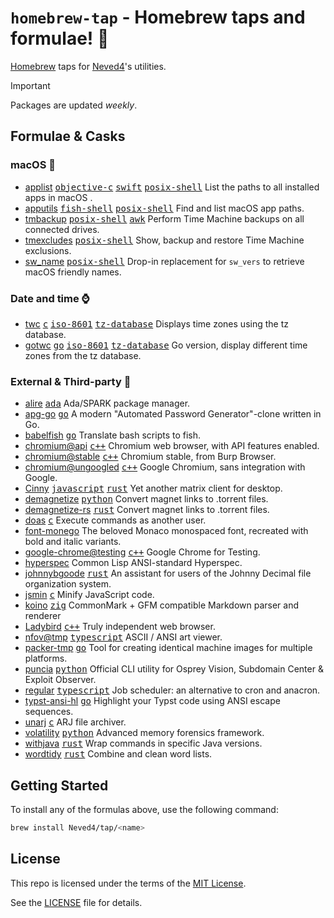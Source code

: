 # `homebrew-tap` - Homebrew taps and formulae! 💎

[Homebrew] taps for [Neved4]'s utilities.

> [!IMPORTANT]
> Packages are updated _weekly_.

## Formulae & Casks

<!-- START SYNC -->

[<kbd>ada</kbd>]: https://www.adacore.com/about-ada
[<kbd>awk</kbd>]: https://github.com/onetrueawk/awk
[<kbd>c++</kbd>]: https://isocpp.org
[<kbd>c</kbd>]: https://www.iso.org/standard/74528.html
[<kbd>fish-shell</kbd>]: https://fishshell.com/
[<kbd>go</kbd>]: https://go.dev/
[<kbd>iso-8601</kbd>]: https://www.iso.org/iso-8601-date-and-time-format.html
[<kbd>java</kbd>]: https://dev.java/
[<kbd>javascript</kbd>]: https://ecma-international.org/publications-and-standards/standards/ecma-262/
[<kbd>objective-c</kbd>]: https://developer.apple.com/library/archive/documentation/Cocoa/Conceptual/ProgrammingWithObjectiveC/Introduction/Introduction.html
[<kbd>posix-shell</kbd>]: https://pubs.opengroup.org/onlinepubs/9699919799/utilities/V3_chap02.html
[<kbd>python</kbd>]: https://www.python.org
[<kbd>ruby</kbd>]: https://www.ruby-lang.org/en/
[<kbd>rust</kbd>]: https://www.rust-lang.org/
[<kbd>swift</kbd>]: https://developer.apple.com/swift/
[<kbd>typescript</kbd>]: https://www.typescriptlang.org/
[<kbd>tz-database</kbd>]: https://www.iana.org/time-zones
[<kbd>zig</kbd>]: https://ziglang.org/
[Homebrew]: https://brew.sh/
[MIT License]: https://opensource.org/license/mit/
[Neved4]: https://github.com/Neved4
[applist]: https://github.com/Neved4/applist
[apputils]: https://github.com/Neved4/apputils
[sw_name]: https://github.com/Neved4/sw_name
[tmbackup]: https://github.com/Neved4/tmbackup
[tmexcludes]: https://github.com/Neved4/tmexcludes
[gotwc]: https://github.com/Neved4/gotwc
[twc]: https://github.com/Neved4/twc

### macOS 

- [applist] [<kbd>objective-c</kbd>] [<kbd>swift</kbd>] [<kbd>posix-shell</kbd>]
  List the paths to all installed apps in macOS .
- [apputils] [<kbd>fish-shell</kbd>] [<kbd>posix-shell</kbd>]
  Find and list macOS app paths.
- [tmbackup] [<kbd>posix-shell</kbd>] [<kbd>awk</kbd>]
  Perform Time Machine backups on all connected drives.
- [tmexcludes] [<kbd>posix-shell</kbd>]
  Show, backup and restore Time Machine exclusions.
- [sw_name] [<kbd>posix-shell</kbd>]
  Drop-in replacement for `sw_vers` to retrieve macOS friendly names.

### Date and time ⌚️

- [twc] [<kbd>c</kbd>] [<kbd>iso-8601</kbd>] [<kbd>tz-database</kbd>]
  Displays time zones using the tz database.
- [gotwc] [<kbd>go</kbd>] [<kbd>iso-8601</kbd>] [<kbd>tz-database</kbd>]
  Go version, display different time zones from the tz database.

<!-- END SYNC -->

### External & Third-party 🍺

- [alire] [<kbd>ada</kbd>]
  Ada/SPARK package manager.
- [apg-go] [<kbd>go</kbd>]
  A modern "Automated Password Generator"-clone written in Go.
- [babelfish] [<kbd>go</kbd>]
  Translate bash scripts to fish.
- [chromium@api] [<kbd>c++</kbd>]
  Chromium web browser, with API features enabled.
- [chromium@stable] [<kbd>c++</kbd>]
  Chromium stable, from Burp Browser.
- [chromium@ungoogled] [<kbd>c++</kbd>]
  Google Chromium, sans integration with Google.
- [Cinny] [<kbd>javascript</kbd>] [<kbd>rust</kbd>]
  Yet another matrix client for desktop.
- [demagnetize] [<kbd>python</kbd>]
  Convert magnet links to .torrent files.
- [demagnetize-rs] [<kbd>rust</kbd>]
  Convert magnet links to .torrent files.
- [doas] [<kbd>c</kbd>]
  Execute commands as another user.
- [font-monego]
  The beloved Monaco monospaced font, recreated with bold and italic variants.
- [google-chrome@testing] [<kbd>c++</kbd>]
  Google Chrome for Testing.
- [hyperspec]
  Common Lisp ANSI-standard Hyperspec.
- [johnnybgoode] [<kbd>rust</kbd>]
  An assistant for users of the Johnny Decimal file organization system.
- [jsmin] [<kbd>c</kbd>]
  Minify JavaScript code.
- [koino] [<kbd>zig</kbd>]
  CommonMark + GFM compatible Markdown parser and renderer
- [Ladybird] [<kbd>c++</kbd>]
  Truly independent web browser.
- [nfov@tmp] [<kbd>typescript</kbd>]
  ASCII / ANSI art viewer.
- [packer-tmp] [<kbd>go</kbd>]
  Tool for creating identical machine images for multiple platforms.
- [puncia] [<kbd>python</kbd>]
  Official CLI utility for Osprey Vision, Subdomain Center & Exploit Observer.
- [regular] [<kbd>typescript</kbd>]
  Job scheduler: an alternative to cron and anacron.
- [typst-ansi-hl] [<kbd>go</kbd>]
  Highlight your Typst code using ANSI escape sequences.
- [unarj] [<kbd>c</kbd>]
  ARJ file archiver.
- [volatility] [<kbd>python</kbd>]
  Advanced memory forensics framework.
- [withjava] [<kbd>rust</kbd>]
  Wrap commands in specific Java versions.
- [wordtidy] [<kbd>rust</kbd>]
  Combine and clean word lists.

[alire]: https://github.com/alire-project/alire
[apg-go]: https://github.com/wneessen/apg-go
[babelfish]: https://github.com/bouk/babelfish
[chromium@api]: https://www.chromium.org/Home/
[chromium@stable]: https://www.chromium.org/Home/
[chromium@ungoogled]: https://github.com/ungoogled-software/ungoogled-chromium
[Cinny]: https://github.com/cinnyapp/cinny-desktop
[comrak]: https://github.com/kivikakk/comrak
[demagnetize-rs]: https://github.com/jwodder/demagnetize-rs
[demagnetize]: https://github.com/jwodder/demagnetize
[doas]: https://github.com/slicer69/doas
[font-monego]: https://github.com/cseelus/monego
[google-chrome@testing]: https://developer.chrome.com/blog/chrome-for-testing
[hyperspec]: https://www.lispworks.com/documentation/common-lisp.html
[johnnybgoode]: https://github.com/SwissArmyWrench/johnnybgoode
[jsmin]: https://www.crockford.com/javascript/jsmin.html
[koino]: https://github.com/kivikakk/koino
[ladybird]: https://ladybird.org/
[nfov@tmp]: https://nrlquaker.github.io/nfov/
[packer-tmp]: https://www.packer.io/
[puncia]: https://github.com/ARPSyndicate/puncia
[regular]: https://github.com/dbohdan/regular
[typst-ansi-hl]: https://github.com/frozolotl/typst-ansi-hl
[unarj]: http://www.arjsoftware.com/files.htm
[volatility]: https://github.com/volatilityfoundation/volatility
[withjava]: https://git.arielaw.ar/arisunz/with-java
[wordtidy]: https://github.com/sts10/tidy

## Getting Started

To install any of the formulas above, use the following command:

```sh
brew install Neved4/tap/<name>
```

## License

This repo is licensed under the terms of the [MIT License].

See the [LICENSE](LICENSE) file for details.
